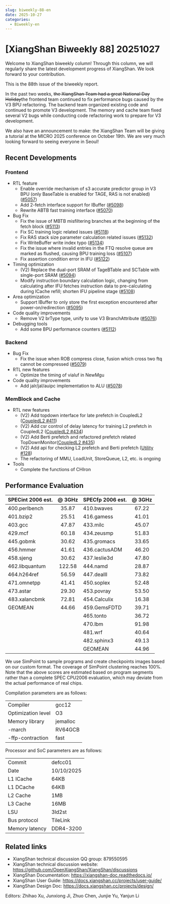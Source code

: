 ```yaml
---
slug: biweekly-88-en
date: 2025-10-27
categories:
  - Biweekly-en
---
```


# [XiangShan Biweekly 88] 20251027

Welcome to XiangShan biweekly column! Through this column, we will regularly share the latest development progress of XiangShan. We look forward to your contribution.

This is the 88th issue of the biweekly report.

In the past two weeks, ~~the XiangShan Team had a great National Day Holiday~~the frontend team continued to fix performance bugs caused by the V3 BPU refactoring. The backend team organized existing code and continued to promote V3 development. The memory and cache team fixed several V2 bugs while conducting code refactoring work to prepare for V3 development.

We also have an announcement to make: the XiangShan Team will be giving a tutorial at the MICRO 2025 conference on October 19th. We are very much looking forward to seeing everyone in Seoul!

<!-- more -->

## Recent Developments

### Frontend

- RTL feature
  - Enable override mechanism of s3 accurate predictor group in V3 BPU (only BaseTable is enabled for TAGE, RAS is not enabled) ([#5057](https://github.com/OpenXiangShan/XiangShan/pull/5057))
  - Add 2-fetch interface support for IBuffer ([#5098](https://github.com/OpenXiangShan/XiangShan/pull/5098))
  - Rewrite ABTB fast training interface ([#5070](https://github.com/OpenXiangShan/XiangShan/pull/5070))
- Bug Fix
  - Fix the issue of MBTB misfiltering branches at the beginning of the fetch block ([#5113](https://github.com/OpenXiangShan/XiangShan/pull/5113))
  - Fix SC training logic related issues ([#5118](https://github.com/OpenXiangShan/XiangShan/pull/5118))
  - Fix RAS stack size parameter calculation related issues ([#5132](https://github.com/OpenXiangShan/XiangShan/pull/5132))
  - Fix WriteBuffer write index typo ([#5134](https://github.com/OpenXiangShan/XiangShan/pull/5134))
  - Fix the issue where invalid entries in the FTQ resolve queue are marked as flushed, causing BPU training loss ([#5107](https://github.com/OpenXiangShan/XiangShan/pull/5107))
  - Fix assertion condition error in IFU ([#5122](https://github.com/OpenXiangShan/XiangShan/pull/5122))
- Timing optimization
  - (V2) Replace the dual-port SRAM of TageBTable and SCTable with single-port SRAM ([#5094](https://github.com/OpenXiangShan/XiangShan/pull/5094))
  - Modify instruction boundary calculation logic, changing from calculating after IFU fetches instruction data to pre-calculating during ICache refill; shorten IFU pipeline stage ([#5108](https://github.com/OpenXiangShan/XiangShan/pull/5108))
- Area optimization
  - Support IBuffer to only store the first exception encountered after power-on/redirection ([#5095](https://github.com/OpenXiangShan/XiangShan/pull/5095))
- Code quality improvements
  - Remove V2 brType type, unify to use V3 BranchAttribute ([#5076](https://github.com/OpenXiangShan/XiangShan/pull/5076))
- Debugging tools
  - Add some BPU performance counters ([#5112](https://github.com/OpenXiangShan/XiangShan/pull/5112))

### Backend

- Bug Fix
  - Fix the issue when ROB compress close, fusion which cross two ftq cannot be compressed ([#5079](https://github.com/OpenXiangShan/XiangShan/pull/5079))
- RTL new features
  - Optimize the timing of vialuf in NewMgu
- Code quality improvements
  - Add jalr/jal/auipc implementation to ALU ([#5078](https://github.com/OpenXiangShan/XiangShan/pull/5078))

### MemBlock and Cache

- RTL new features
  - (V2) Add topdown interface for late prefetch in CoupledL2 ([CoupledL2 #411](https://github.com/OpenXiangShan/CoupledL2/pull/411))
  - (V2) Add csr control of delay latency for training L2 prefetch in CoupledL2 ([CoupledL2 #434](https://github.com/OpenXiangShan/CoupledL2/pull/434))
  - (V2) Add Berti prefetch and refactored prefetch related TopDownMonitor([CoupledL2 #435](https://github.com/OpenXiangShan/CoupledL2/pull/435))
  - (V2) Add api for checking L2 prefetch and Berti prefetch ([Utility #128](https://github.com/OpenXiangShan/Utility/pull/128))
  - The refactoring of MMU, LoadUnit, StoreQueue, L2, etc. is ongoing
- Tools
  - Complete the functions of CHIron

## Performance Evaluation

| SPECint 2006 est. | @ 3GHz | SPECfp 2006 est. | @ 3GHz |
| :---------------- | :----: | :--------------- | :----: |
| 400.perlbench     | 35.87  | 410.bwaves       | 67.22  |
| 401.bzip2         | 25.51  | 416.gamess       | 41.01  |
| 403.gcc           | 47.87  | 433.milc         | 45.07  |
| 429.mcf           | 60.18  | 434.zeusmp       | 51.83  |
| 445.gobmk         | 30.62  | 435.gromacs      | 33.65  |
| 456.hmmer         | 41.61  | 436.cactusADM    | 46.20  |
| 458.sjeng         | 30.62  | 437.leslie3d     | 47.80  |
| 462.libquantum    | 122.58 | 444.namd         | 28.87  |
| 464.h264ref       | 56.59  | 447.dealII       | 73.82  |
| 471.omnetpp       | 41.41  | 450.soplex       | 52.48  |
| 473.astar         | 29.30  | 453.povray       | 53.50  |
| 483.xalancbmk     | 72.81  | 454.Calculix     | 16.38  |
| GEOMEAN           | 44.66  | 459.GemsFDTD     | 39.71  |
|                   |        | 465.tonto        | 36.72  |
|                   |        | 470.lbm          | 91.98  |
|                   |        | 481.wrf          | 40.64  |
|                   |        | 482.sphinx3      | 49.13  |
|                   |        | GEOMEAN          | 44.96  |

We use SimPoint to sample programs and create checkpoints images based on our custom format. The coverage of SimPoint clustering reaches 100%. Note that the above scores are estimated based on program segments rather than a complete SPEC CPU2006 evaluation, which may deviate from the actual performance of real chips.

Compilation parameters are as follows:

|                    |          |
| ------------------ | -------- |
| Compiler           | gcc12    |
| Optimization level | O3       |
| Memory library     | jemalloc |
| -march             | RV64GCB  |
| -ffp-contraction   | fast     |

Processor and SoC parameters are as follows:

|                |            |
| -------------- | ---------- |
| Commit         | defcc01    |
| Date           | 10/10/2025 |
| L1 ICache      | 64KB       |
| L1 DCache      | 64KB       |
| L2 Cache       | 1MB        |
| L3 Cache       | 16MB       |
| LSU            | 3ld2st     |
| Bus protocol   | TileLink   |
| Memory latency | DDR4-3200  |

## Related links

- XiangShan technical discussion QQ group: 879550595
- XiangShan technical discussion website: <https://github.com/OpenXiangShan/XiangShan/discussions>
- XiangShan Documentation: <https://xiangshan-doc.readthedocs.io/>
- XiangShan User Guide: <https://docs.xiangshan.cc/projects/user-guide/>
- XiangShan Design Doc: <https://docs.xiangshan.cc/projects/design/>

Editors: Zhihao Xu, Junxiong Ji, Zhuo Chen, Junjie Yu, Yanjun Li
